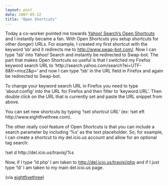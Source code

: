 ```yaml
---
layout: post
date: 2007-05-22
title: "Open Shortcuts"
---
```

<p>Today a co-worker pointed me towards <a href="http://shortcuts.search.yahoo.com/">Yahoo! Search’s Open Shortcuts</a> and I instantly became a fan. With Open Shortcuts you setup shortcuts for other (longer) URLs. For example, I created my first shortcut with the keyword ’sb’ and it redirects me to <a href="http://www.swap-bot.com/">http://www.swap-bot.com/</a>. Now I can type ‘!sb’ into Yahoo! Search and instantly be redirected to Swap-bot. The part that makes Open Shortcuts so useful is that I switched my Firefox keyword search URL to ‘http://search.yahoo.com/search?ei=UTF-8&amp;fr=moz2&amp;p=’ and now I can type ‘!sb’ in the URL field in Firefox and again be redirected to Swap-bot. </p>

<p>To change your keyword search URL in Firefox you need to type ‘about:config’ into the URL for Firefox and then filter to ‘keyword.URL’. Then double click on the URL that is currently set and paste the URL snippet from above.</p>

<p>You can set new shortcuts by typing ‘!set <em>shortcut</em> <em>URL</em>‘ (ex: !set eft http://www.eightfivethree.com).</p>

<p>The other really cool feature of Open Shortcuts is that you can include a search parameter by including ‘%s’ as the text placeholder. So, for example, I can create a shortcut to my del.icio.us account and allow for an optional tag search:</p>

<p>!set d http://del.icio.us/travisj/%s</p>

<p>Now, if I type ‘!d php’ I am taken to <a href="http://del.icio.us/travisj/php">http://del.icio.us/travisj/php</a> and if I just type ‘!d’ I am taken to my main del.icio.us page.</p>
 (via <a href="http://www.eightfivethree.com/2007/05/21/open-shortcuts/">eightfivethree</a>)